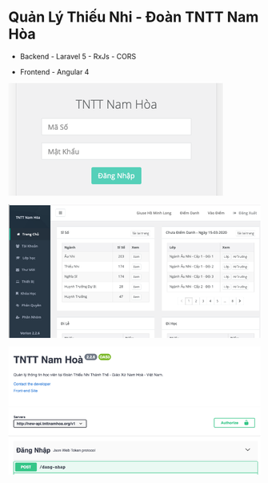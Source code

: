 # Quản Lý Thiếu Nhi - Đoàn TNTT Nam Hòa

- Backend - Laravel 5 - RxJs - CORS

- Frontend - Angular 4

![Login](/screenshots/login.png)

![Home Page](/screenshots/home.png)

![Home Page](/screenshots/openapi3.png)